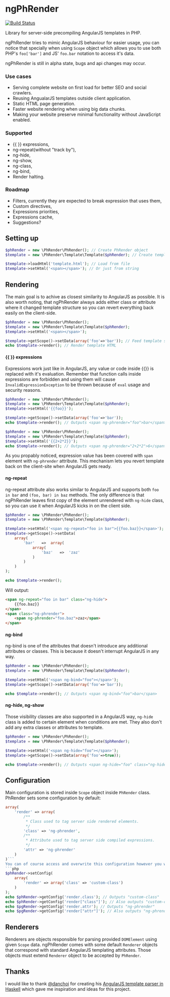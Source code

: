 # ngPhRender
[![Build Status](https://travis-ci.org/krzksz/ngPhRender.svg?branch=master)](https://travis-ci.org/krzksz/ngPhRender)

Library for server-side precompiling AngularJS templates in PHP.

ngPhRender tries to mimic AngularJS behaviour for easier usage, you can notice that specially when using `Scope` object
which allows you to use both PHP's `foo['bar']` and JS' `foo.bar` notation to access it's data.

ngPhRender is still in alpha state, bugs and api changes may occur.

### Use cases
* Serving complete website on first load for better SEO and social crawlers.
* Reusing AngualarJS templates outside client application.
* Static HTML page generation.
* Faster website rendering when using big data chunks.
* Making your website preserve minimal functionality without JavaScript enabled.

### Supported
* {{ }} expressions,
* ng-repeat(without "track by"),
* ng-hide,
* ng-show,
* ng-class,
* ng-bind,
* Render halting.

### Roadmap
* Filters, currently they are expected to break expression that uses them,
* Custom directives,
* Expressions priorities,
* Expressions cache,
* Suggestions?

## Setting up 
```php
$phRender = new \PhRender\PhRender(); // Create PhRender object
$template = new \PhRender\Template\Template($phRender); // Create template

$template->loadHtml('template.html'); // Load from file
$template->setHtml('<span></span>'); // Or just from string
```

## Rendering
The main goal is to achive as closest similarity to AngularJS as possible. It is also worth noting, that ngPhRender always adds either class or attribute where it changed template structure so you can revert everything back easily on the client-side.
```php
$phRender = new \PhRender\PhRender();
$template = new \PhRender\Template\Template($phRender);
$template->setHtml('<span></span>');

$template->getScope()->setData(array('foo'=>'bar')); // Feed template scope with data
echo $template->render(); // Render template HTML
```

#### {{ }} expressions
Expressions work just like in AngularJS, any value or code inside {{}} is replaced with it's evaluation. Remember that function calls inside expressions are forbidden and using them will cause `InvalidExpressionException` to be thrown because of `eval` usage and security reasons.
```php
$phRender = new \PhRender\PhRender();
$template = new \PhRender\Template\Template($phRender);
$template->setHtml('{{foo}}');

$template->getScope()->setData(array('foo'=>'bar'));
echo $template->render(); // Outputs <span ng-phrender="foo">bar</span>
```
```php
$phRender = new \PhRender\PhRender();
$template = new \PhRender\Template\Template($phRender);
$template->setHtml('{{2+2*2}}');
echo $template->render(); // Outputs <span ng-phrender="2+2*2">6</span>
```
As you propably noticed, expression value has been covered with `span` element with `ng-phrender` attribute. This mechanism lets you revert template back on the client-site when AngularJS gets ready.
#### ng-repeat
ng-repeat attribute also works similar to AngularJS and supports both `foo in bar` and `(foo, bar) in baz` methods. The only difference is that ngPhRender leaves first copy of the element unrendered with `ng-hide` class, so you can use it when AngularJS kicks in on the client side.

```php
$phRender = new \PhRender\PhRender();
$template = new \PhRender\Template\Template($phRender);

$template->setHtml('<span ng-repeat="foo in bar">{{foo.baz}}</span>');
$template->getScope()->setData(
	array(
    	'bar'   =>  array(
        	array(
            	'baz'   =>  'zaz'
            )
        )
	)
);

echo $template->render();
```
Will output:
```html
<span ng-repeat="foo in bar" class="ng-hide">
	{{foo.baz}}
</span>
<span class="ng-phrender">
	<span ng-phrender="foo.baz">zaz</span>
</span>
```
#### ng-bind
ng-bind is one of the attributes that doesn't introduce any additional attributes or classes. This is because it doesn't interrupt AngularJS in any way.

```php
$phRender = new \PhRender\PhRender();
$template = new \PhRender\Template\Template($phRender);

$template->setHtml('<span ng-bind="foo"></span>');
$template->getScope()->setData(array('foo'=>'bar'));

echo $template->render(); // Outputs <span ng-bind="foo">bar</span>
```
#### ng-hide, ng-show
Those visibility classes are also supported in a AngularJS way, `ng-hide` class is added to certain element when conditions are met. They also don't add any extra classes or attributes to template.

```php
$phRender = new \PhRender\PhRender();
$template = new \PhRender\Template\Template($phRender);

$template->setHtml('<span ng-hide="foo"></span>');
$template->getScope()->setData(array('foo'=>true));

echo $template->render(); // Outputs <span ng-hide="foo" class="ng-hide">bar</span>
```
## Configuration

Main configuration is stored inside `Scope` object inside `PhRender` class.
PhRender sets some configuration by default:
```php
array(
	'render' => array(
        /**
         * Class used to tag server side rendered elements.
         */
        'class' => 'ng-phrender',
        /**
         * Attribute used to tag server side compiled expressions.
         */
        'attr' => 'ng-phrender'
  	)
)```
You can of course access and overwrite this configuration however you want:
```php
$phRender->setConfig(
    array(
        'render' => array('class' => 'custom-class')
    )
);
echo $phRender->getConfig('render.class'); // Outputs "custom-class"
echo $phRender->getConfig('render["class"]'); // Also outputs "custom-class"
echo $pgRender->getConfig('render.attr'); // Outputs "ng-phrender"
echo $pgRender->getConfig('render["attr"]'); // Also outputs "ng-phrender"
```

## Renderers
Renderers are objects responsible for parsing provided `DOMElement` using given `Scope` data. ngPhRender comes with some default `Renderer` objects that correspond with standard AngularJS templating attributes. Those objects must extend `Renderer` object to be accepted by `PhRender`.


## Thanks
I would like to thank [@danchoi](https://github.com/danchoi) for creating his [AngularJS template parser in Haskell](https://github.com/danchoi/ngrender) which gave me inspiration and ideas for this project.
